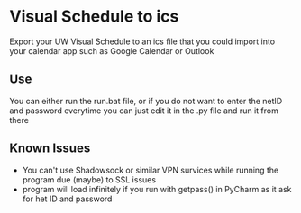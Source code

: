 # Visual Schedule to ics
 Export your UW Visual Schedule to an ics file that you could import into your calendar app such as Google Calendar or Outlook
## Use
 You can either run the run.bat file, or if you do not want to enter the netID and password everytime you can just edit it in the .py file and run it from there
## Known Issues
 - You can't use Shadowsock or similar VPN survices while running the program due (maybe) to SSL issues
 - program will load infinitely if you run with getpass() in PyCharm as it ask for het ID and password
